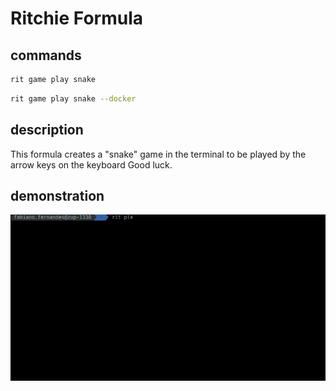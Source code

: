 # Ritchie Formula

## commands

```bash
rit game play snake
```

```bash
rit game play snake --docker
```


## description

This formula creates a "snake" game in the terminal to be played by the arrow keys on the keyboard
Good luck.

## demonstration

<img class="special-img-class" src="docs/snake-game.gif" />